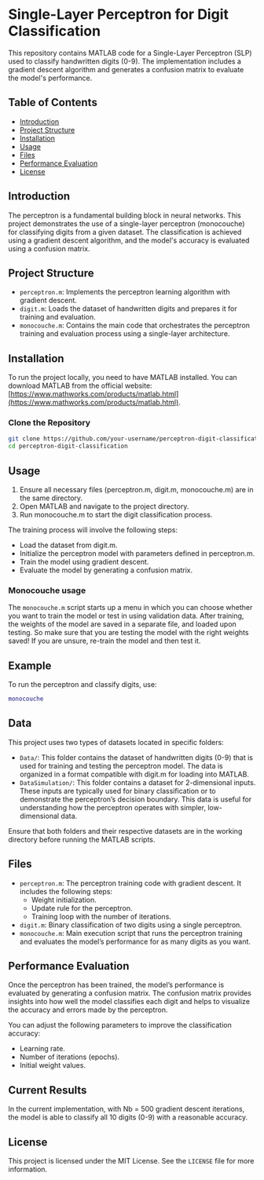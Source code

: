 # Single-Layer Perceptron for Digit Classification

This repository contains MATLAB code for a Single-Layer Perceptron (SLP) used to classify handwritten digits (0-9). The implementation includes a gradient descent algorithm and generates a confusion matrix to evaluate the model's performance.

## Table of Contents
- [Introduction](#introduction)
- [Project Structure](#project-structure)
- [Installation](#installation)
- [Usage](#usage)
- [Files](#files)
- [Performance Evaluation](#performance-evaluation)
- [License](#license)

## Introduction

The perceptron is a fundamental building block in neural networks. This project demonstrates the use of a single-layer perceptron (monocouche) for classifying digits from a given dataset. The classification is achieved using a gradient descent algorithm, and the model's accuracy is evaluated using a confusion matrix.

## Project Structure

- `perceptron.m`: Implements the perceptron learning algorithm with gradient descent.
- `digit.m`: Loads the dataset of handwritten digits and prepares it for training and evaluation.
- `monocouche.m`: Contains the main code that orchestrates the perceptron training and evaluation process using a single-layer architecture.

## Installation

To run the project locally, you need to have MATLAB installed. You can download MATLAB from the official website: [https://www.mathworks.com/products/matlab.html](https://www.mathworks.com/products/matlab.html).

### Clone the Repository
```bash
git clone https://github.com/your-username/perceptron-digit-classification.git
cd perceptron-digit-classification
```

## Usage

1. Ensure all necessary files (perceptron.m, digit.m, monocouche.m) are in the same directory.
2. Open MATLAB and navigate to the project directory.
3. Run monocouche.m to start the digit classification process.

The training process will involve the following steps:

- Load the dataset from digit.m.
- Initialize the perceptron model with parameters defined in perceptron.m.
- Train the model using gradient descent.
- Evaluate the model by generating a confusion matrix.

### Monocouche usage
The `monocouche.m` script starts up a menu in which you can choose whether you want to train the model or test in using validation data. After training, the weights of the model are saved in a separate file, and loaded upon testing. So make sure that you are testing the model with the right weights saved! If you are unsure, re-train the model and then test it.

## Example

To run the perceptron and classify digits, use:
```matlab
monocouche
```
## Data

This project uses two types of datasets located in specific folders:

- `Data/`: This folder contains the dataset of handwritten digits (0-9) that is used for training and testing the perceptron model. The data is organized in a format compatible with digit.m for loading into MATLAB.
- `DataSimulation/`: This folder contains a dataset for 2-dimensional inputs. These inputs are typically used for binary classification or to demonstrate the perceptron’s decision boundary. This data is useful for understanding how the perceptron operates with simpler, low-dimensional data.

Ensure that both folders and their respective datasets are in the working directory before running the MATLAB scripts.

## Files

- `perceptron.m`: The perceptron training code with gradient descent. It includes the following steps:
  - Weight initialization.
  - Update rule for the perceptron.
  - Training loop with the number of iterations.
- `digit.m`: Binary classification of two digits using a single perceptron.
- `monocouche.m`: Main execution script that runs the perceptron training and evaluates the model’s performance for as many digits as you want.

## Performance Evaluation

Once the perceptron has been trained, the model’s performance is evaluated by generating a confusion matrix. The confusion matrix provides insights into how well the model classifies each digit and helps to visualize the accuracy and errors made by the perceptron.

You can adjust the following parameters to improve the classification accuracy:

- Learning rate.
- Number of iterations (epochs).
- Initial weight values.

## Current Results

In the current implementation, with Nb = 500 gradient descent iterations, the model is able to classify all 10 digits (0-9) with a reasonable accuracy.

## License

This project is licensed under the MIT License. See the `LICENSE` file for more information.
